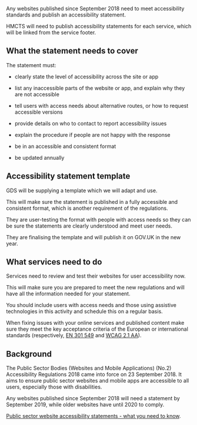 
Any websites published since September 2018 need to meet accessibility standards and publish an accessibility statement.

HMCTS will need to publish accessibility statements for each service, which will be linked from the service footer.

## What the statement needs to cover

The statement must: 

 - clearly state the level of accessibility across the site or app

 - list any inaccessible parts of the website or app, and explain why they are not accessible

 - tell users with access needs about alternative routes, or how to request accessible versions

 - provide details on who to contact to report accessibility issues

 - explain the procedure if people are not happy with the response 

 - be in an accessible and consistent format

 - be updated annually


## Accessibility statement template
GDS will be supplying a template which we will adapt and use. 

This will make sure the statement is published in a fully accessible and consistent format, which is another requirement of the regulations.

They are user-testing the format with people with access needs so they can be sure the statements are clearly understood and meet user needs.

They are finalising the template and will publish it on GOV.UK in the new year.

## What services need to do

Services need to review and test their websites for user accessibility now.

This will make sure you are prepared to meet the new regulations and will have all the information needed for your statement.

You should include users with access needs and those using assistive technologies in this activity and schedule this on a regular basis.

When fixing issues with your online services and published content make sure they meet the key acceptance criteria of the European or international standards (respectively, [EN 301 549](http://mandate376.standards.eu/standard) and [WCAG 2.1 AA](https://www.w3.org/TR/WCAG21/)).


## Background

The Public Sector Bodies (Websites and Mobile Applications) (No.2) Accessibility Regulations 2018 came into force on 23 September 2018. It aims to ensure public sector websites and mobile apps are accessible to all users, especially those with disabilities.

Any websites published since September 2018 will need a statement by September 2019, while older websites have until 2020 to comply.

[Public sector website accessibility statements - what you need to know](https://gds.blog.gov.uk/2018/11/21/public-sector-website-accessibility-statements-what-you-need-to-know/).


<!-- ## When to use this component

## When not to use this component

## How it works

## Research on this component -->

